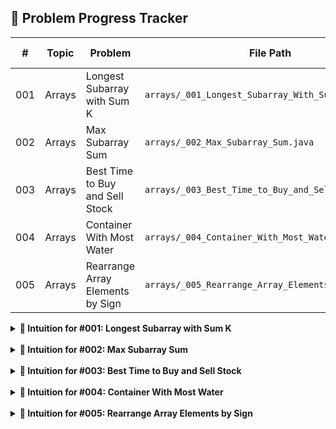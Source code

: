 ## 📘 Problem Progress Tracker

| #   | Topic   | Problem                           | File Path                                            | LeetCode Link                                 | Solved | Crushed | Date Solved | Tags        |
|-----|---------|-----------------------------------|------------------------------------------------------|-----------------------------------------------|-------|-------|-------------|-------------|
| 001 | Arrays  | Longest Subarray with Sum K       | `arrays/_001_Longest_Subarray_With_Sum_K.java`       | [🔗](https://leetcode.com/problems/maximum-size-subarray-sum-equals-k/) | ✅    | ❌     | 2025-06-23  |             |
| 002 | Arrays  | Max Subarray Sum                  | `arrays/_002_Max_Subarray_Sum.java`                  | [🔗](https://leetcode.com/problems/maximum-subarray/) | ✅     | ❌     | 2025-06-24  |             |
| 003 | Arrays  | Best Time to Buy and Sell Stock   | `arrays/_003_Best_Time_to_Buy_and_Sell_Stock.java`   | [🔗](https://leetcode.com/problems/best-time-to-buy-and-sell-stock/) | ✅     | ✅     | 2025-06-30  |             |
| 004 | Arrays  | Container With Most Water         | `arrays/_004_Container_With_Most_Water.java`         | [🔗](https://leetcode.com/problems/container-with-most-water/) | ✅     | ✅     | 2025-07-31  | Two Pointer |
| 005 | Arrays  | Rearrange Array Elements by Sign  | `arrays/_005_Rearrange_Array_Elements_by_Sign.java`  | [🔗](https://leetcode.com/problems/rearrange-array-elements-by-sign/) | ✅     | ✅     | 2025-07-31  | Two Pointer |

<details>
<summary><strong>🧠 Intuition for #001: Longest Subarray with Sum K</strong></summary>

**Brute Force:**  
Generate all possible subarrays and check if their sum equals `k`.

**Better (Prefix Sum + HashMap):**  
Maintain a running prefix sum and store the earliest index where each sum occurs.  
At each index, calculate `rem = currentSum - k`.  
If this `rem` was seen before, it means a subarray summing to `k` exists — update max length.

**Optimal (Sliding Window, Non-negative only):**
Use a sliding window with two pointers.  
Expand the window from the right and shrink from the left if the sum exceeds `k`.  
When sum equals `k`, update the maximum subarray length.
</details>

<br>

<details>
<summary><strong>🧠 Intuition for #002: Max Subarray Sum</strong></summary>

**Optimal:**
Optimal: Iterate through the array while maintaining a running sum. 
Reset the sum to zero when it becomes negative, and update the maximum sum and its indices whenever a higher sum is found.
</details>

<br>

<details>
<summary><strong>🧠 Intuition for #003: Best Time to Buy and Sell Stock</strong></summary>

**Optimal:**
Maintain the minimum price seen so far while iterating through the array, and at each step, calculate the current profit. 
Update the maximum profit whenever the current profit exceeds it.
</details>

<br>

<details>
<summary><strong>🧠 Intuition for #004: Container With Most Water</strong></summary>

**Optimal:**
Use two pointers left and right, move the pointer whose height is less. For each step find the water that can be stored. 
</details>

<br>

<details>
<summary><strong>🧠 Intuition for #005: Rearrange Array Elements by Sign</strong></summary>

**Optimal:**
Divide the array into two parts- one comprising of only positive integers and the other of negative integers.
Merge the two parts to get the resultant array. It is not required to do the modifications in-place.
</details>